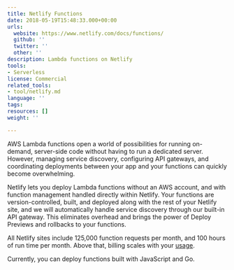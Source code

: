 ```yaml
---
title: Netlify Functions
date: 2018-05-19T15:48:33.000+00:00
urls:
  website: https://www.netlify.com/docs/functions/
  github: ''
  twitter: ''
  other: ''
description: Lambda functions on Netlify
tools:
- Serverless
license: Commercial
related_tools:
- tool/netlify.md
language: ''
tags:
resources: []
weight: ''

---
```

AWS Lambda functions open a world of possibilities for running on-demand, server-side code without having to run a dedicated server. However, managing service discovery, configuring API gateways, and coordinating deployments between your app and your functions can quickly become overwhelming.

Netlify lets you deploy Lambda functions without an AWS account, and with function management handled directly within Netlify. Your functions are version-controlled, built, and deployed along with the rest of your Netlify site, and we will automatically handle service discovery through our built-in API gateway. This eliminates overhead and brings the power of Deploy Previews and rollbacks to your functions.

All Netlify sites include 125,000 function requests per month, and 100 hours of run time per month. Above that, billing scales with your [usage](https://www.netlify.com/docs/functions/#usage-and-billing).

Currently, you can deploy functions built with JavaScript and Go.